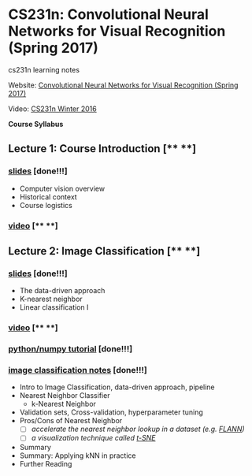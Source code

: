 # CS231n: Convolutional Neural Networks for Visual Recognition (Spring 2017)
cs231n learning notes

Website: [Convolutional Neural Networks for Visual Recognition (Spring 2017)](http://cs231n.stanford.edu/index.html)

Video: [CS231n Winter 2016](https://www.youtube.com/playlist?list=PLkt2uSq6rBVctENoVBg1TpCC7OQi31AlC)

**Course Syllabus**
##  **Lecture 1:**  Course Introduction  [** **]
 
### [slides](http://cs231n.stanford.edu/slides/2017/cs231n_2017_lecture1.pdf) [**done!!!**]
- Computer vision overview 
- Historical context 
- Course logistics
### [video](https://www.youtube.com/watch?v=NfnWJUyUJYU&t=204s&index=1&list=PLkt2uSq6rBVctENoVBg1TpCC7OQi31AlC) [** **]

## **Lecture 2:** Image Classification [** **]
### [slides](http://cs231n.stanford.edu/slides/2017/cs231n_2017_lecture2.pdf) [**done!!!**]
- The data-driven approach 
- K-nearest neighbor 
- Linear classification I
### [video]() [** **]
### [python/numpy tutorial](http://cs231n.github.io/python-numpy-tutorial/) [**done!!!**]
### [image classification notes](http://cs231n.github.io/classification) [**done!!!**]
- Intro to Image Classification, data-driven approach, pipeline
- Nearest Neighbor Classifier
  - k-Nearest Neighbor
- Validation sets, Cross-validation, hyperparameter tuning
- Pros/Cons of Nearest Neighbor
  - [ ] *accelerate the nearest neighbor lookup in a dataset (e.g. [FLANN](http://www.cs.ubc.ca/research/flann/))*
  - [ ] *a visualization technique called [t-SNE](http://lvdmaaten.github.io/tsne/)*
- Summary
- Summary: Applying kNN in practice
- Further Reading
